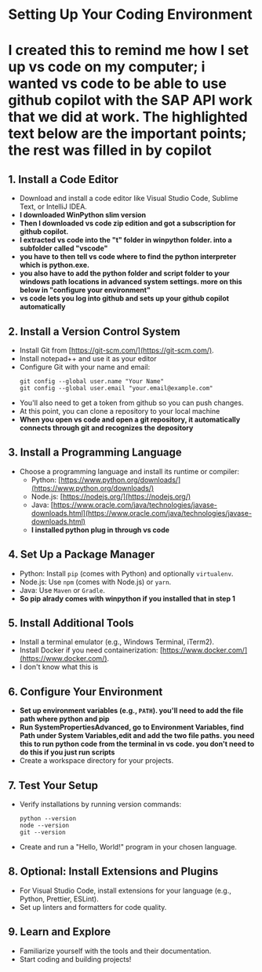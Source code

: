 # Setting Up Your Coding Environment
# I created this to remind me how I set up vs code on my computer; i wanted vs code to be able to use github copilot with the SAP API work that we did at work.  The highlighted text below are the important points; the rest was filled in by copilot

## 1. Install a Code Editor
- Download and install a code editor like Visual Studio Code, Sublime Text, or IntelliJ IDEA.
- **I downloaded WinPython slim version**
- **Then I downloaded vs code zip edition and got a subscription for github copilot.**
- **I extracted vs code into the "t" folder in winpython folder. into a subfolder called "vscode"**
- **you have to then tell vs code where to find the python interpreter which is python.exe.**
- **you also have to add the python folder and script folder to your windows path locations in advanced system settings. more on this below in "configure your environment"**
- **vs code lets you log into github and sets up your github copilot automatically**

## 2. Install a Version Control System
- Install Git from [https://git-scm.com/](https://git-scm.com/).
- Install notepad++ and use it as your editor
- Configure Git with your name and email:
    ```
    git config --global user.name "Your Name"
    git config --global user.email "your.email@example.com"
    ```
- You'll also need to get a token from github so you can push changes.
- At this point, you can clone a repository to your local machine
- **When you open vs code and open a git repository, it automatically connects through git and recognizes the depository**

## 3. Install a Programming Language
- Choose a programming language and install its runtime or compiler:
    - Python: [https://www.python.org/downloads/](https://www.python.org/downloads/)
    - Node.js: [https://nodejs.org/](https://nodejs.org/)
    - Java: [https://www.oracle.com/java/technologies/javase-downloads.html](https://www.oracle.com/java/technologies/javase-downloads.html)
    - **I installed python plug in through vs code**

## 4. Set Up a Package Manager
- Python: Install `pip` (comes with Python) and optionally `virtualenv`.
- Node.js: Use `npm` (comes with Node.js) or `yarn`.
- Java: Use `Maven` or `Gradle`.
- **So pip alrady comes with winpython if you installed that in step 1**

## 5. Install Additional Tools
- Install a terminal emulator (e.g., Windows Terminal, iTerm2).
- Install Docker if you need containerization: [https://www.docker.com/](https://www.docker.com/).
- I don't know what this is

## 6. Configure Your Environment
- **Set up environment variables (e.g., `PATH`). you'll need to add the file path where python and pip**
- **Run SystemPropertiesAdvanced, go to Environment Variables, find Path under System Variables,edit and add the two file paths.  you need this to run python code from the terminal in vs code.  you don't need to do this if you just run scripts**
- Create a workspace directory for your projects.

## 7. Test Your Setup
- Verify installations by running version commands:
    ```
    python --version
    node --version
    git --version
    ```
- Create and run a "Hello, World!" program in your chosen language.

## 8. Optional: Install Extensions and Plugins
- For Visual Studio Code, install extensions for your language (e.g., Python, Prettier, ESLint).
- Set up linters and formatters for code quality.

## 9. Learn and Explore
- Familiarize yourself with the tools and their documentation.
- Start coding and building projects!